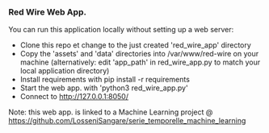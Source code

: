 ### Red Wire Web App.

You can run this application locally without setting up a web server:
- Clone this repo et change to the just created 'red_wire_app' directory
- Copy the 'assets' and 'data' directories into /var/www/red-wire on your machine (alternatively: edit 'app_path' in red_wire_app.py to match your local application directory)
- Install requirements with pip install -r requirements
- Start the web app. with 'python3 red_wire_app.py'
- Connect to http://127.0.0.1:8050/

Note: this web app. is linked to a Machine Learning project @ https://github.com/LosseniSangare/serie_temporelle_machine_learning 